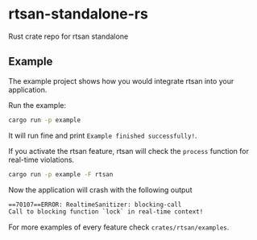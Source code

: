 # rtsan-standalone-rs
Rust crate repo for rtsan standalone

## Example

The example project shows how you would integrate rtsan into your application.

Run the example:

```sh
cargo run -p example
```

It will run fine and print `Example finished successfully!`.

If you activate the rtsan feature, rtsan will check the `process` function for real-time violations.

```sh
cargo run -p example -F rtsan
```

Now the application will crash with the following output

```sh
==70107==ERROR: RealtimeSanitizer: blocking-call
Call to blocking function `lock` in real-time context!
```
For more examples of every feature check `crates/rtsan/examples`.